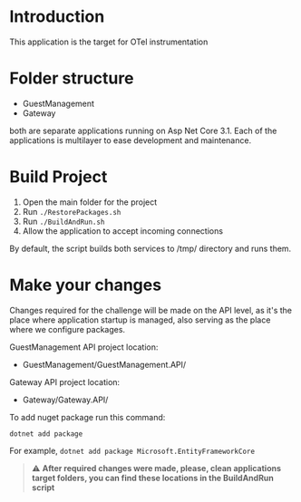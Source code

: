 # Introduction 
This application is the target for OTel instrumentation

# Folder structure

- GuestManagement
- Gateway

both are separate applications running on Asp Net Core 3.1. Each of the applications is multilayer to ease development and maintenance. 

# Build Project
1.	Open the main folder for the project
2.	Run ``` ./RestorePackages.sh ```
3.	Run ``` ./BuildAndRun.sh ```
4.	Allow the application to accept incoming connections

By default, the script builds both services to /tmp/<service name> directory and runs them. 

# Make your changes
  
Changes required for the challenge will be made on the API level, as it's the place where application startup is managed, also serving as the place where we configure packages.
 
GuestManagement API project location:
  - GuestManagement/GuestManagement.API/
 
Gateway API project location:
  - Gateway/Gateway.API/
  
 To add nuget package run this command: 
  
  ``` dotnet add package ``` 
  
 For example, ``` dotnet add package Microsoft.EntityFrameworkCore ```
  
  > :warning: **After required changes were made, please, clean applications target folders, you can find these locations in the BuildAndRun script**
  

